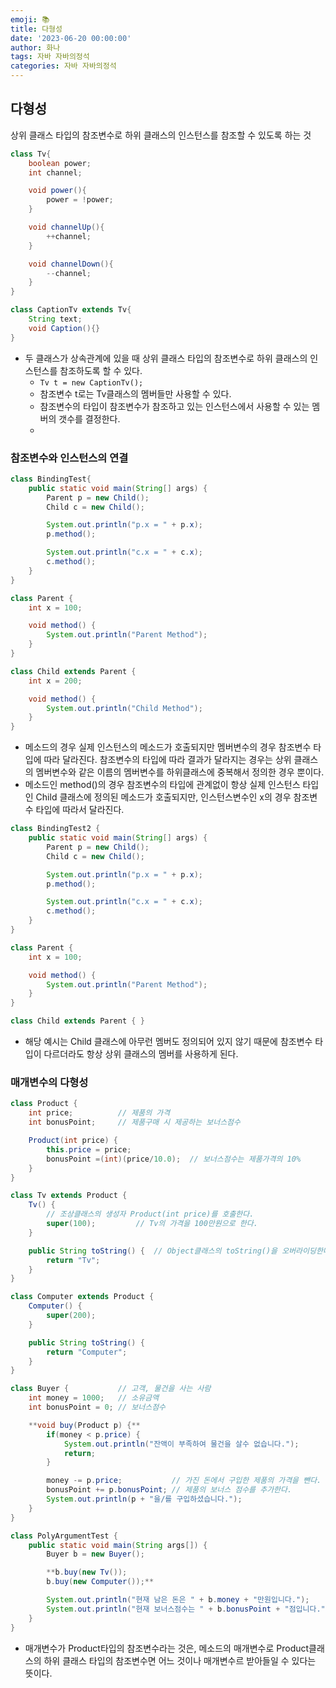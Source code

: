```yaml
---
emoji: 📚
title: 다형성
date: '2023-06-20 00:00:00'
author: 화나
tags: 자바 자바의정석
categories: 자바 자바의정석
---
```


## 다형성

상위 클래스 타입의 참조변수로 하위 클래스의 인스턴스를 참조할 수 있도록 하는 것

```java
class Tv{
	boolean power;
	int channel;

	void power(){
		power = !power;
	}

	void channelUp(){
		++channel;
	}

	void channelDown(){
		--channel;
	}
}

class CaptionTv extends Tv{
	String text;
	void Caption(){}
}
```

- 두 클래스가 상속관계에 있을 때 상위 클래스 타입의 참조변수로 하위 클래스의 인스턴스를 참조하도록 할 수 있다.
  - `Tv t = new CaptionTv();`
  - 참조변수 t로는 Tv클래스의 멤버들만 사용할 수 있다.
  - 참조변수의 타입이 참조변수가 참조하고 있는 인스턴스에서 사용할 수 있는 멤버의 갯수를 결정한다.
  -

### 참조변수와 인스턴스의 연결

```java
class BindingTest{
	public static void main(String[] args) {
		Parent p = new Child();
		Child c = new Child();

		System.out.println("p.x = " + p.x);
		p.method();

		System.out.println("c.x = " + c.x);
		c.method();
	}
}

class Parent {
	int x = 100;

	void method() {
		System.out.println("Parent Method");
	}
}

class Child extends Parent {
	int x = 200;

	void method() {
		System.out.println("Child Method");
	}
}
```

- 메소드의 경우 실제 인스턴스의 메소드가 호출되지만 멤버변수의 경우 참조변수 타입에 따라 달라진다. 참조변수의 타입에 따라 결과가 달라지는 경우는 상위 클래스의 멤버변수와 같은 이름의 멤버변수를 하위클래스에 중복해서 정의한 경우 뿐이다.
- 메소드인 method()의 경우 참조변수의 타입에 관계없이 항상 실제 인스턴스 타입인 Child 클래스에 정의된 메소드가 호출되지만, 인스턴스변수인 x의 경우 참조변수 타입에 따라서 달라진다.

```java
class BindingTest2 {
	public static void main(String[] args) {
		Parent p = new Child();
		Child c = new Child();

		System.out.println("p.x = " + p.x);
		p.method();

		System.out.println("c.x = " + c.x);
		c.method();
	}
}

class Parent {
	int x = 100;

	void method() {
		System.out.println("Parent Method");
	}
}

class Child extends Parent { }
```

- 해당 예시는 Child 클래스에 아무런 멤버도 정의되어 있지 않기 때문에 참조변수 타입이 다르더라도 항상 상위 클래스의 멤버를 사용하게 된다.

### 매개변수의 다형성

```java
class Product {
	int price;			// 제품의 가격
	int bonusPoint;		// 제품구매 시 제공하는 보너스점수

	Product(int price) {
		this.price = price;
		bonusPoint =(int)(price/10.0);	// 보너스점수는 제품가격의 10%
	}
}

class Tv extends Product {
	Tv() {
		// 조상클래스의 생성자 Product(int price)를 호출한다.
		super(100);			// Tv의 가격을 100만원으로 한다.
	}

	public String toString() {	// Object클래스의 toString()을 오버라이딩한다.
		return "Tv";
	}
}

class Computer extends Product {
	Computer() {
		super(200);
	}

	public String toString() {
		return "Computer";
	}
}

class Buyer {			// 고객, 물건을 사는 사람
	int money = 1000;	// 소유금액
	int bonusPoint = 0;	// 보너스점수

	**void buy(Product p) {**
		if(money < p.price) {
			System.out.println("잔액이 부족하여 물건을 살수 없습니다.");
			return;
		}

		money -= p.price;			// 가진 돈에서 구입한 제품의 가격을 뺀다.
		bonusPoint += p.bonusPoint;	// 제품의 보너스 점수를 추가한다.
		System.out.println(p + "을/를 구입하셨습니다.");
	}
}

class PolyArgumentTest {
	public static void main(String args[]) {
		Buyer b = new Buyer();

		**b.buy(new Tv());
		b.buy(new Computer());**

		System.out.println("현재 남은 돈은 " + b.money + "만원입니다.");
		System.out.println("현재 보너스점수는 " + b.bonusPoint + "점입니다.");
	}
}
```

- 매개변수가 Product타입의 참조변수라는 것은, 메소드의 매개변수로 Product클래스의 하위 클래스 타입의 참조변수면 어느 것이나 매개변수르 받아들일 수 있다는 뜻이다.

```toc

```
